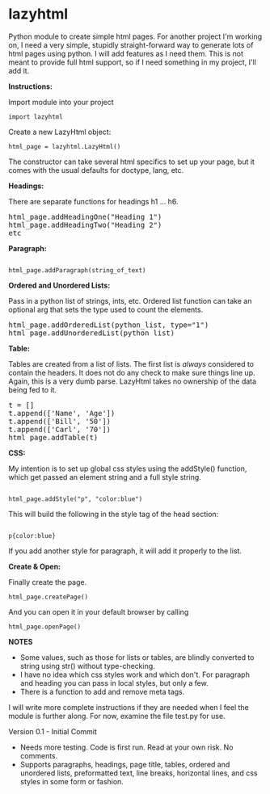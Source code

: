 # lazyhtml
Python module to create simple html pages. For another project I'm working on, I need a very simple, stupidly straight-forward way to generate lots of html pages using python. I will add features as I need them. This is not meant to provide full html support, so if I need something in my project, I'll add it.

<b>Instructions:</b>

Import module into your project

<code>import lazyhtml</code>

Create a new LazyHtml object:

<code>html_page = lazyhtml.LazyHtml()</code>

The constructor can take several html specifics to set up your page, but it comes with the usual defaults for doctype, lang, etc.

<b>Headings:</b> 

There are separate functions for headings h1 ... h6.

<pre>
html_page.addHeadingOne("Heading 1")
html_page.addHeadingTwo("Heading 2")
etc
</pre>

<b>Paragraph:</b>

<code>
html_page.addParagraph(string_of_text)
</code>

<b>Ordered and Unordered Lists:</b> 

Pass in a python list of strings, ints, etc. Ordered list function can take an optional arg that sets the type used to count the elements.

<pre>
html_page.addOrderedList(python_list, type="1")
html_page.addUnorderedList(python_list)
</pre>

<b>Table:</b> 

Tables are created from a list of lists. The first list is <i>always</i> considered to contain the headers. It does not do any check to make sure things line up. Again, this is a very dumb parse. LazyHtml takes no ownership of the data being fed to it.

<pre>
t = []
t.append(['Name', 'Age'])
t.append(['Bill', '50'])
t.append(['Carl', '70'])
html_page.addTable(t)
</pre>

<b>CSS:</b>

My intention is to set up global css styles using the addStyle() function, which get passed an element string and a full style string.

<code>
html_page.addStyle("p", "color:blue")
</code>

This will build the following in the style tag of the head section:

<code>
p{color:blue}
</code>

If you add another style for paragraph, it will add it properly to the list.

<b> Create & Open:</b>

Finally create the page.

<code>html_page.createPage()</code>

And you can open it in your default browser by calling

<code>html_page.openPage()</code>

<b>NOTES</b>
- Some values, such as those for lists or tables, are blindly converted to string using str() without type-checking.
- I have no idea which css styles work and which don't. For paragraph and heading you can pass in local styles, but only a few.
- There is a function to add and remove meta tags.

I will write more complete instructions if they are needed when I feel the module is further along. For now, examine the file test.py for use.

Version 0.1 - Initial Commit
- Needs more testing. Code is first run. Read at your own risk. No comments.
- Supports paragraphs, headings, page title, tables, ordered and unordered lists, preformatted text, line breaks, horizontal lines, and css styles in some form or fashion.
